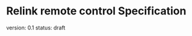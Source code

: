 Relink remote control Specification
===================================

version: 0.1
status: draft




